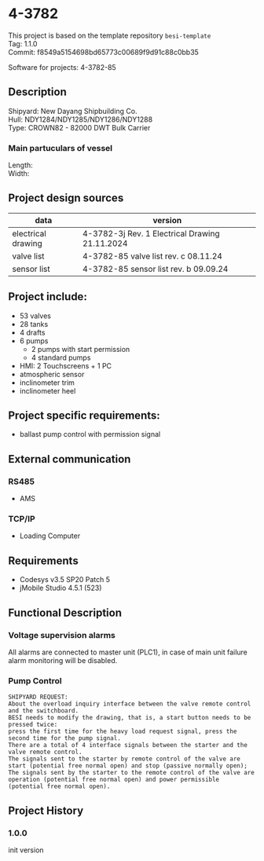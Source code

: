 # 4-3782

This project is based on the template repository `besi-template`  
Tag: 1.1.0  
Commit: f8549a5154698bd65773c00689f9d91c88c0bb35  

Software for projects: 4-3782-85

## Description
Shipyard: New Dayang Shipbuilding Co.  
Hull: NDY1284/NDY1285/NDY1286/NDY1288  
Type: CROWN82 - 82000 DWT Bulk Carrier  

### Main partuculars of vessel
Length: <TODO>  
Width: <TODO>

## Project design sources
| data               | version                                        |
|--------------------|------------------------------------------------|
| electrical drawing | 4-3782-3j Rev. 1 Electrical Drawing 21.11.2024 |
| valve list         | 4-3782-85 valve list rev. c 08.11.24           |
| sensor list        | 4-3782-85 sensor list rev. b 09.09.24          |

## Project include:
- 53 valves 
- 28 tanks
- 4 drafts
- 6 pumps
    - 2 pumps with start permission
    - 4 standard pumps 
- HMI: 2 Touchscreens + 1 PC
- atmospheric sensor
- inclinometer trim
- inclinometer heel

## Project specific requirements:
- ballast pump control with permission signal

## External communication
### RS485
- AMS 
### TCP/IP
- Loading Computer

## Requirements 
- Codesys v3.5 SP20 Patch 5
- jMobile Studio 4.5.1 (523)

## Functional Description

### Voltage supervision alarms
All alarms are connected to master unit (PLC1), in case of main unit failure alarm monitoring will be disabled.

### Pump Control 
```
SHIPYARD REQUEST:
About the overload inquiry interface between the valve remote control and the switchboard.
BESI needs to modify the drawing, that is, a start button needs to be pressed twice: 
press the first time for the heavy load request signal, press the second time for the pump signal.
There are a total of 4 interface signals between the starter and the valve remote control. 
The signals sent to the starter by remote control of the valve are start (potential free normal open) and stop (passive normally open); 
The signals sent by the starter to the remote control of the valve are operation (potential free normal open) and power permissible (potential free normal open).
```


## Project History
### 1.0.0
init version 